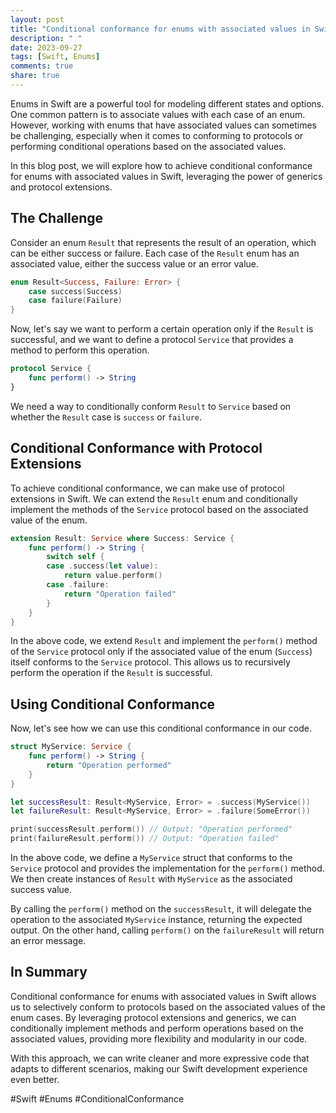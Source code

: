 ```yaml
---
layout: post
title: "Conditional conformance for enums with associated values in Swift"
description: " "
date: 2023-09-27
tags: [Swift, Enums]
comments: true
share: true
---
```


Enums in Swift are a powerful tool for modeling different states and options. One common pattern is to associate values with each case of an enum. However, working with enums that have associated values can sometimes be challenging, especially when it comes to conforming to protocols or performing conditional operations based on the associated values.

In this blog post, we will explore how to achieve conditional conformance for enums with associated values in Swift, leveraging the power of generics and protocol extensions.

## The Challenge

Consider an enum `Result` that represents the result of an operation, which can be either success or failure. Each case of the `Result` enum has an associated value, either the success value or an error value.

```swift
enum Result<Success, Failure: Error> {
    case success(Success)
    case failure(Failure)
}
```

Now, let's say we want to perform a certain operation only if the `Result` is successful, and we want to define a protocol `Service` that provides a method to perform this operation.

```swift
protocol Service {
    func perform() -> String
}
```

We need a way to conditionally conform `Result` to `Service` based on whether the `Result` case is `success` or `failure`.

## Conditional Conformance with Protocol Extensions

To achieve conditional conformance, we can make use of protocol extensions in Swift. We can extend the `Result` enum and conditionally implement the methods of the `Service` protocol based on the associated value of the enum.

```swift
extension Result: Service where Success: Service {
    func perform() -> String {
        switch self {
        case .success(let value):
            return value.perform()
        case .failure:
            return "Operation failed"
        }
    }
}
```

In the above code, we extend `Result` and implement the `perform()` method of the `Service` protocol only if the associated value of the enum (`Success`) itself conforms to the `Service` protocol. This allows us to recursively perform the operation if the `Result` is successful.

## Using Conditional Conformance

Now, let's see how we can use this conditional conformance in our code.

```swift
struct MyService: Service {
    func perform() -> String {
        return "Operation performed"
    }
}

let successResult: Result<MyService, Error> = .success(MyService())
let failureResult: Result<MyService, Error> = .failure(SomeError())

print(successResult.perform()) // Output: "Operation performed"
print(failureResult.perform()) // Output: "Operation failed"
```

In the above code, we define a `MyService` struct that conforms to the `Service` protocol and provides the implementation for the `perform()` method. We then create instances of `Result` with `MyService` as the associated success value.

By calling the `perform()` method on the `successResult`, it will delegate the operation to the associated `MyService` instance, returning the expected output. On the other hand, calling `perform()` on the `failureResult` will return an error message.

## In Summary

Conditional conformance for enums with associated values in Swift allows us to selectively conform to protocols based on the associated values of the enum cases. By leveraging protocol extensions and generics, we can conditionally implement methods and perform operations based on the associated values, providing more flexibility and modularity in our code.

With this approach, we can write cleaner and more expressive code that adapts to different scenarios, making our Swift development experience even better.

#Swift #Enums #ConditionalConformance